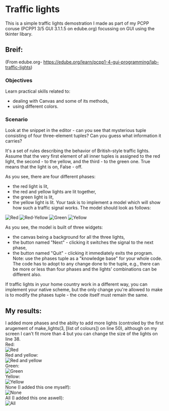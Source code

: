 # Traffic lights
This is a simple traffic lights demostration I made as part of my PCPP coruse (PCPP1 3/5 GUI 3.1.1.5 on edube.org) focussing on GUI using the tkinter libary.

## Breif:
(From edube.org- https://edube.org/learn/pcpp1-4-gui-programming/lab-traffic-lights)
### Objectives
Learn practical skills related to:

- dealing with Canvas and some of its methods,
- using different colors.

### Scenario
Look at the snippet in the editor - can you see that mysterious tuple consisting of four three-element tuples? Can you guess what information it carries?

It's a set of rules describing the behavior of British-style traffic lights. Assume that the very first element of all inner tuples is assigned to the red light, the second - to the yellow, and the third - to the green one. True means that the light is on, False - off.

As you see, there are four different phases:

- the red light is lit,
- the red and yellow lights are lit together,
- the green light is lit,
- the yellow light is lit.
Your task is to implement a model which will show how such a traffic signal works. The model should look as follows:

![Red](./images/intended_red.png)
![Red-Yellow](./images/intended_red_yellow.png)
![Green](./images/intended_green.png)
![Yellow](./images/intended_yellow.png)


As you see, the model is built of three widgets:

- the canvas being a background for all the three lights,
- the button named "Next" - clicking it switches the signal to the next phase,
- the button named "Quit" - clicking it immediately exits the program.
Note: use the phases tuple as a "knowledge base" for your whole code. The code has to adopt to any change done to the tuple, e.g., there can be more or less than four phases and the lights' combinations can be different also.

If traffic lights in your home country work in a different way, you can implement your native scheme, but the only change you're allowed to make is to modify the phases tuple - the code itself must remain the same.

## My results:
I added more phases and the ablity to add more lights (controled by the first arugement of make_lights(3, [list of colours]) on line 50), although on my screen I can't fit more than 4 but you can change the size of the lights on line 38.  
Red:  
![Red](./images/red.png)  
Red and yellow:  
![Red and yellow](./images/red_yellow.png)  
Green:  
![Green](./images/green.png)  
Yellow:  
![Yellow](./images/yellow.png)  
None (I added this one myself):  
![None](./images/none.png)  
All (I added this one aswell):  
![All](./images/all.png)

